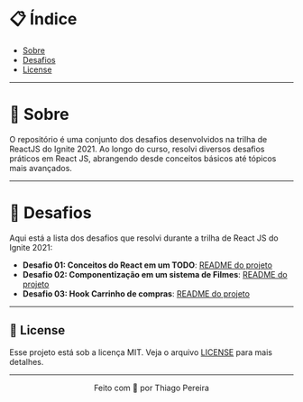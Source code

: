 # :clipboard: Índice

- [Sobre](#sobre)
- [Desafios](#desafios)
- [License](#license)

---

<a id="sobre"></a>

# :scroll: Sobre

O repositório é uma conjunto dos desafios desenvolvidos na trilha de ReactJS do Ignite 2021. Ao longo do curso, resolvi diversos desafios práticos em React JS, abrangendo desde conceitos básicos até tópicos mais avançados.

---

<a id="desafios"></a>

# :rocket: Desafios

Aqui está a lista dos desafios que resolvi durante a trilha de React JS do Ignite 2021:

- **Desafio 01: Conceitos do React em um TODO**: [README do projeto](./01-desafio-todo/README.md)
- **Desafio 02: Componentização em um sistema de Filmes**: [README do projeto](./02-desafio-filmes-componentes/README.md)
- **Desafio 03: Hook Carrinho de compras**: [README do projeto](./03-desafio-carrinho-compras/README.md)

---

<a id="license"></a>

## :memo: License

Esse projeto está sob a licença MIT. Veja o arquivo [LICENSE](LICENSE) para mais detalhes.

---

<p align="center">
    Feito com 💜 por Thiago Pereira
</p>
